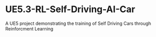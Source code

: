 # UE5.3-RL-Self-Driving-AI-Car
A UE5 project demonstrating the training of Self Driving Cars through Reinforcment Learning
